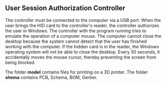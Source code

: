 ##  User Session Authorization Controller

The controller must be connected to the computer via a USB port. When the user brings the HID card to the controller's reader, the controller authorizes the user in Windows.
The controller with the program running tries to emulate the operation of a computer mouse. The computer cannot close the desktop because the system cannot detect that the user has finished working with the computer.
If the hidden card is in the reader, the Windows operating system will not be able to close the desktop. Every 30 seconds, it accidentally moves the mouse cursor, thereby preventing the screen from being blocked.

The folder **model** contains files for printing on a 3D printer.
The folder **shema** contains PCB, Schema, BOM, Gerber.
